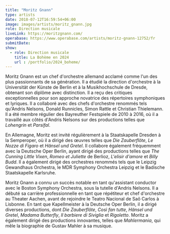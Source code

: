 ```yaml
---
title: "Moritz Gnann"
type: artists
date: 2018-07-12T16:59:54+06:00
image: images/artists/moritz_gnann.jpg
role: Direction musicale
liveLink: https://moritzgnann.com/
operabase: https://www.operabase.com/artists/moritz-gnann-12752/fr
submitDate: 
show:
  - role: Direction musicale
    title: La Bohème en 2024
    url : /portfolio/2024_boheme/
---
```



Moritz Gnann est un chef d'orchestre allemand acclamé comme l'un des plus passionnants de sa génération. 
Il a étudié la direction d'orchestre à la Universität der Künste de Berlin et à la Musikhochschule de Dresde,
obtenant son diplôme avec distinction. 
Il a reçu des critiques exceptionnelles pour son approche novatrice des répertoires symphoniques et lyriques.
Il a collaboré avec des chefs d'orchestre renommés tels qu'Andris Nelsons, Donald Runnicles, Simon Rattle 
et Christian Thielemann. Il a été membre régulier des Bayreuther Festspiele de 2010 à 2016, 
où il a travaillé aux côtés d'Andris Nelsons sur des productions telles que *Lohengrin* et *Parsifal*.


En Allemagne, Moritz est invité régulièrement à la Staatskapelle Dresden à la Semperoper, 
où il a dirigé des œuvres telles que *Die Zauberflöte*, *Le Nozze di Figaro* et *Hänsel und Gretel*.
Il collabore également fréquemment avec la Deutsche Oper Berlin, ayant dirigé des productions 
telles que *The Cunning Little Vixen*, *Romeo et Juliette* de Berlioz, *L'elisir d'amore* et *Billy Budd*.
Il a également dirigé des orchestres renommés tels que le Leipzig Gewandhaus Orchestra,
le MDR Symphony Orchestra Leipzig et le Badische Staatskapelle Karlsruhe.

Moritz Gnann a connu un succès notable en tant qu'assistant conductor avec le Boston Symphony Orchestra, 
sous la tutelle d'Andris Nelsons.
Il a débuté sa carrière professionnelle en tant que répétiteur et chef d'orchestre au Theater Aachen, 
avant de rejoindre le Teatro Nacional de Saõ Carlos à Lisbonne.
En tant que Kapellmeister à la Deutsche Oper Berlin, il a dirigé diverses productions, 
dont *Die Zauberflöte*, *Così fan tutte*, *Hänsel und Gretel*, *Madama Butterfly*, *Il barbiere di Siviglia* et *Rigoletto*.
Moritz a également dirigé des productions innovantes, telles que *Mahlermania*, 
qui mêle la biographie de Gustav Mahler à sa musique.

